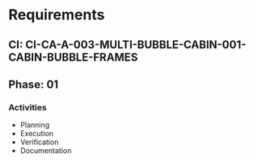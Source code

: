 # Requirements

## CI: CI-CA-A-003-MULTI-BUBBLE-CABIN-001-CABIN-BUBBLE-FRAMES
## Phase: 01

### Activities
- Planning
- Execution
- Verification
- Documentation
